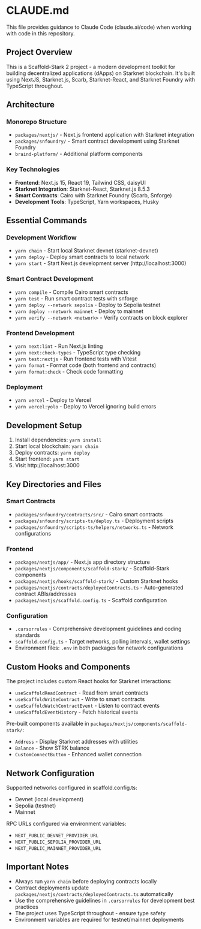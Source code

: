 # CLAUDE.md

This file provides guidance to Claude Code (claude.ai/code) when working with code in this repository.

## Project Overview

This is a Scaffold-Stark 2 project - a modern development toolkit for building decentralized applications (dApps) on Starknet blockchain. It's built using NextJS, Starknet.js, Scarb, Starknet-React, and Starknet Foundry with TypeScript throughout.

## Architecture

### Monorepo Structure
- `packages/nextjs/` - Next.js frontend application with Starknet integration
- `packages/snfoundry/` - Smart contract development using Starknet Foundry
- `braind-platform/` - Additional platform components

### Key Technologies
- **Frontend**: Next.js 15, React 19, Tailwind CSS, daisyUI
- **Starknet Integration**: Starknet-React, Starknet.js 8.5.3
- **Smart Contracts**: Cairo with Starknet Foundry (Scarb, Snforge)
- **Development Tools**: TypeScript, Yarn workspaces, Husky

## Essential Commands

### Development Workflow
- `yarn chain` - Start local Starknet devnet (starknet-devnet)
- `yarn deploy` - Deploy smart contracts to local network
- `yarn start` - Start Next.js development server (http://localhost:3000)

### Smart Contract Development
- `yarn compile` - Compile Cairo smart contracts
- `yarn test` - Run smart contract tests with snforge
- `yarn deploy --network sepolia` - Deploy to Sepolia testnet
- `yarn deploy --network mainnet` - Deploy to mainnet
- `yarn verify --network <network>` - Verify contracts on block explorer

### Frontend Development
- `yarn next:lint` - Run Next.js linting
- `yarn next:check-types` - TypeScript type checking
- `yarn test:nextjs` - Run frontend tests with Vitest
- `yarn format` - Format code (both frontend and contracts)
- `yarn format:check` - Check code formatting

### Deployment
- `yarn vercel` - Deploy to Vercel
- `yarn vercel:yolo` - Deploy to Vercel ignoring build errors

## Development Setup

1. Install dependencies: `yarn install`
2. Start local blockchain: `yarn chain`
3. Deploy contracts: `yarn deploy`
4. Start frontend: `yarn start`
5. Visit http://localhost:3000

## Key Directories and Files

### Smart Contracts
- `packages/snfoundry/contracts/src/` - Cairo smart contracts
- `packages/snfoundry/scripts-ts/deploy.ts` - Deployment scripts
- `packages/snfoundry/scripts-ts/helpers/networks.ts` - Network configurations

### Frontend
- `packages/nextjs/app/` - Next.js app directory structure
- `packages/nextjs/components/scaffold-stark/` - Scaffold-Stark components
- `packages/nextjs/hooks/scaffold-stark/` - Custom Starknet hooks
- `packages/nextjs/contracts/deployedContracts.ts` - Auto-generated contract ABIs/addresses
- `packages/nextjs/scaffold.config.ts` - Scaffold configuration

### Configuration
- `.cursorrules` - Comprehensive development guidelines and coding standards
- `scaffold.config.ts` - Target networks, polling intervals, wallet settings
- Environment files: `.env` in both packages for network configurations

## Custom Hooks and Components

The project includes custom React hooks for Starknet interactions:
- `useScaffoldReadContract` - Read from smart contracts
- `useScaffoldWriteContract` - Write to smart contracts
- `useScaffoldWatchContractEvent` - Listen to contract events
- `useScaffoldEventHistory` - Fetch historical events

Pre-built components available in `packages/nextjs/components/scaffold-stark/`:
- `Address` - Display Starknet addresses with utilities
- `Balance` - Show STRK balance
- `CustomConnectButton` - Enhanced wallet connection

## Network Configuration

Supported networks configured in scaffold.config.ts:
- Devnet (local development)
- Sepolia (testnet)
- Mainnet

RPC URLs configured via environment variables:
- `NEXT_PUBLIC_DEVNET_PROVIDER_URL`
- `NEXT_PUBLIC_SEPOLIA_PROVIDER_URL`
- `NEXT_PUBLIC_MAINNET_PROVIDER_URL`

## Important Notes

- Always run `yarn chain` before deploying contracts locally
- Contract deployments update `packages/nextjs/contracts/deployedContracts.ts` automatically
- Use the comprehensive guidelines in `.cursorrules` for development best practices
- The project uses TypeScript throughout - ensure type safety
- Environment variables are required for testnet/mainnet deployments